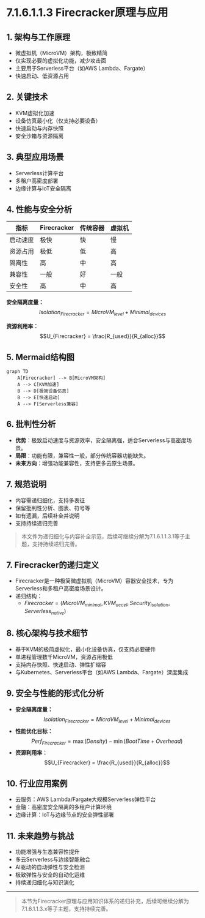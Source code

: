 # 7.1.6.1.1.3 Firecracker原理与应用

## 1. 架构与工作原理

- 微虚拟机（MicroVM）架构，极致精简
- 仅实现必要的虚拟化功能，减少攻击面
- 主要用于Serverless平台（如AWS Lambda、Fargate）
- 快速启动、低资源占用

## 2. 关键技术

- KVM虚拟化加速
- 设备仿真最小化（仅支持必要设备）
- 快速启动与内存快照
- 安全沙箱与资源隔离

## 3. 典型应用场景

- Serverless计算平台
- 多租户高密度部署
- 边缘计算与IoT安全隔离

## 4. 性能与安全分析

| 指标     | Firecracker | 传统容器 | 虚拟机 |
|----------|-------------|----------|--------|
| 启动速度 | 极快        | 快       | 慢     |
| 资源占用 | 极低        | 低       | 高     |
| 隔离性   | 高          | 中       | 高     |
| 兼容性   | 一般        | 好       | 一般   |
| 安全性   | 高          | 中       | 高     |

**安全隔离度量：**
$$Isolation_{Firecracker} = MicroVM_{level} + Minimal_{devices}$$

**资源利用率：**
$$U_{Firecracker} = \frac{R_{used}}{R_{alloc}}$$

## 5. Mermaid结构图

```mermaid
graph TD
    A[Firecracker] --> B[MicroVM架构]
    A --> C[KVM加速]
    B --> D[极简设备仿真]
    B --> E[快速启动]
    A --> F[Serverless兼容]
```

## 6. 批判性分析

- **优势**：极致启动速度与资源效率，安全隔离强，适合Serverless与高密度场景。
- **局限**：功能有限，兼容性一般，部分传统容器功能缺失。
- **未来方向**：增强功能兼容性，支持更多云原生场景。

## 7. 规范说明

- 内容需递归细化，支持多表征
- 保留批判性分析、图表、符号等
- 如有遗漏，后续补全并说明
- 支持持续递归完善

> 本文件为递归细化与内容补全示范，后续可继续分解为7.1.6.1.1.3.1等子主题，支持持续递归完善。

## 7. Firecracker的递归定义

- Firecracker是一种极简微虚拟机（MicroVM）容器安全技术，专为Serverless和多租户高密度场景设计。
- 递归结构：
  - $Firecracker = (MicroVM_{minimal}, KVM_{accel}, Security_{isolation}, Serverless_{native})$

## 8. 核心架构与技术细节

- 基于KVM的极简虚拟化，最小化设备仿真，仅支持必要硬件
- 单进程管理数千MicroVM，资源占用极低
- 支持内存快照、快速启动、弹性扩缩容
- 与Kubernetes、Serverless平台（如AWS Lambda、Fargate）深度集成

## 9. 安全与性能的形式化分析

- **安全隔离度量：**
$$Isolation_{Firecracker} = MicroVM_{level} + Minimal_{devices}$$
- **性能优化目标：**
$$Perf_{Firecracker} = \max (Density) - \min (BootTime + Overhead)$$
- **资源利用率：**
$$U_{Firecracker} = \frac{R_{used}}{R_{alloc}}$$

## 10. 行业应用案例

- 云服务：AWS Lambda/Fargate大规模Serverless弹性平台
- 金融：高密度安全隔离的多租户计算环境
- 边缘计算：IoT与边缘节点的安全弹性部署

## 11. 未来趋势与挑战

- 功能增强与生态兼容性提升
- 多云Serverless与边缘智能融合
- AI驱动的自动弹性与安全检测
- 极致弹性与安全的自动化运维
- 持续递归细化与知识演化

---
> 本节为Firecracker原理与应用知识体系的递归补充，后续可继续分解为7.1.6.1.1.3.x等子主题，支持持续完善。
